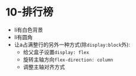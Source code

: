 # 10-排行榜

- li有白色背景
- li有圆角
- 让a占满整行的另外一种方式(除`display:block`外):
  - 给父盒子设置`display: flex`
  - 旋转主轴方向`flex-direction: column`
  - 调整主轴对齐方式